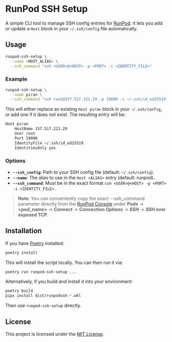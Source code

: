 # RunPod SSH Setup

A simple CLI tool to manage SSH config entries for [RunPod](https://www.runpod.io/).
It lets you add or update a `Host` block in your `~/.ssh/config` file automatically.

## Usage

```bash
runpod-ssh-setup \
  --name <HOST_ALIAS> \
  --ssh_command "ssh <USER>@<HOST> -p <PORT> -i <IDENTITY_FILE>"
```

### Example

```bash
runpod-ssh-setup \
  --name piran \
  --ssh_command "ssh root@157.517.221.29 -p 19090 -i ~/.ssh/id_ed25519"
```

This will either replace an existing `Host piran` block in your `~/.ssh/config`, or add
one if it does not exist. The resulting entry will be:

```txt
Host piran
    HostName 157.517.221.29
    User root
    Port 19090
    IdentityFile ~/.ssh/id_ed25519
    IdentitiesOnly yes
```

### Options

- **`--ssh_config`**: Path to your SSH config file (default: `~/.ssh/config`).
- **`--name`**: The alias to use in the `Host <ALIAS>` entry  (default: runpod).
- **`--ssh_command`**: Must be in the exact format
  `ssh <USER>@<HOST> -p <PORT> -i <IDENTITY_FILE>`.

> **Note**: You can conveniently copy the exact --ssh_command parameter directly from
> the [RunPod Console](https://www.runpod.io/console/pods) under **Pods** →
> **\<pod_name\>** → **Connect** → **Connection Options** → **SSH** → **SSH over exposed
> TCP**.

## Installation

If you have [Poetry](https://python-poetry.org/) installed:

```bash
poetry install
```

This will install the script locally. You can then run it via:

```bash
poetry run runpod-ssh-setup ...
```

Alternatively, if you build and install it into your environment:

```bash
poetry build
pipx install dist/runpodssh-*.whl
```

Then use `runpod-ssh-setup` directly.

## License

This project is licensed under the [MIT License](LICENSE).

